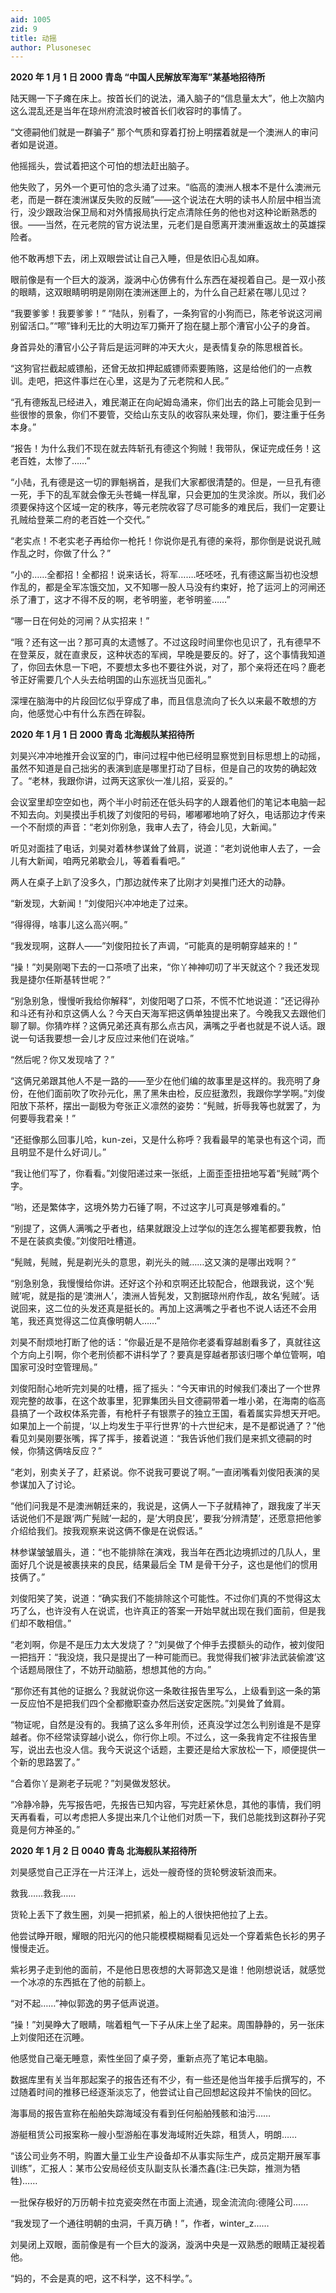 ```yaml
---
aid: 1005
zid: 9
title: 动摇
author: Plusonesec
---
```


**2020 年 1 月 1 日 2000 青岛 “中国人民解放军海军”某基地招待所**

陆天赐一下子瘫在床上。按首长们的说法，涌入脑子的“信息量太大”，他上次脑内这么混乱还是当年在琼州府流浪时被首长们收容时的事情了。

“文德嗣他们就是一群骗子” 那个气质和穿着打扮上明摆着就是一个澳洲人的审问者如是说道。

他摇摇头，尝试着把这个可怕的想法赶出脑子。

他失败了，另外一个更可怕的念头涌了过来。“临高的澳洲人根本不是什么澳洲元老，而是一群在澳洲谋反失败的反贼”——这个说法在大明的读书人阶层中相当流行，没少跟政治保卫局和对外情报局执行定点清除任务的他也对这种论断熟悉的很。——当然，在元老院的官方说法里，元老们是自愿离开澳洲重返故土的英雄探险者。

他不敢再想下去，闭上双眼尝试让自己入睡，但是依旧心乱如麻。

眼前像是有一个巨大的漩涡，漩涡中心仿佛有什么东西在凝视着自己。是一双小孩的眼睛，这双眼睛明明是刚刚在澳洲迷匣上的，为什么自己赶紧在哪儿见过？

“我要爹爹！我要爹爹！” “陆队，别看了，一条狗官的小狗而已，陈老爷说这河闸别留活口。”“嚓”锋利无比的大明边军刀撕开了抱在腿上那个漕官小公子的身首。

身首异处的漕官小公子背后是运河畔的冲天大火，是表情复杂的陈思根首长。

“这狗官拦截起威镖船，还曾无故扣押起威镖师索要贿赂，这是给他们的一点教训。走吧，把这件事烂在心里，这是为了元老院和人民。”

“孔有德叛乱已经进入，难民潮正在向屺姆岛涌来，你们出去的路上可能会见到一些很惨的景象，你们不要管，交给山东支队的收容队来处理，你们，要注重于任务本身。”

“报告！为什么我们不现在就去阵斩孔有德这个狗贼！我带队，保证完成任务！这老百姓，太惨了……”

“小陆，孔有德是这一切的罪魁祸首，是我们大家都很清楚的。但是，一旦孔有德一死，手下的乱军就会像无头苍蝇一样乱窜，只会更加的生灵涂炭。所以，我们必须要保持这个区域一定的秩序，等元老院收容了尽可能多的难民后，我们一定要让孔贼给登莱二府的老百姓一个交代。”

“老实点！不老实老子再给你一枪托！你说你是孔有德的亲将，那你倒是说说孔贼作乱之时，你做了什么？”

“小的……全都招！全都招！说来话长，将军…….呸呸呸，孔有德这厮当初也没想作乱的，都是全军冻饿交加，又不知哪一股人马没有约束好，抢了运河上的河闸还杀了漕丁，这才不得不反的啊，老爷明鉴，老爷明鉴……”

“哪一日在何处的河闸？从实招来！”

“哦？还有这一出？那可真的太遗憾了。不过这段时间里你也见识了，孔有德早不在登莱反，就在直隶反，这种状态的军阀，早晚是要反的。好了，这个事情我知道了，你回去休息一下吧，不要想太多也不要往外说，对了，那个亲将还在吗？鹿老爷正好需要几个人头去给明国的山东巡抚当见面礼。”

深埋在脑海中的片段回忆似乎穿成了串，而且信息流向了长久以来最不敢想的方向，他感觉心中有什么东西在碎裂。

**2020 年 1 月 1 日 2000 青岛 北海舰队某招待所**

刘昊兴冲冲地推开会议室的门，审问过程中他已经明显察觉到目标思想上的动摇，虽然不知道是自己拙劣的表演到底是哪里打动了目标，但是自己的攻势的确起效了。“老林，我跟你讲，过两天这家伙一准儿招，妥妥的。”

会议室里却空空如也，两个半小时前还在低头码字的人跟着他们的笔记本电脑一起不知去向。刘昊摸出手机拨了刘俊阳的号码，嘟嘟嘟地响了好久，电话那边才传来一个不耐烦的声音：“老刘你别急，我审人去了，待会儿见，大新闻。”

听见对面挂了电话，刘昊对着林参谋耸了耸肩，说道：“老刘说他审人去了，一会儿有大新闻，咱两兄弟歇会儿，等着看看吧。”

两人在桌子上趴了没多久，门那边就传来了比刚才刘昊推门还大的动静。

“新发现，大新闻！”刘俊阳兴冲冲地走了过来。

“得得得，啥事儿这么高兴啊。”

“我发现啊，这群人——”刘俊阳拉长了声调，“可能真的是明朝穿越来的！”

“操！”刘昊刚喝下去的一口茶喷了出来，“你丫神神叨叨了半天就这个？我还发现我是捷尔任斯基转世呢？”

“别急别急，慢慢听我给你解释“，刘俊阳喝了口茶，不慌不忙地说道：”还记得孙和斗还有孙和京这俩人么？今天白天海军把这俩单独提出来了。今晚我又去跟他们聊了聊。你猜咋样？这俩兄弟还真有那么点古风，满嘴之乎者也就是不说人话。跟说一句话我要想一会儿才反应过来他们在说啥。”

“然后呢？你又发现啥了？”

“这俩兄弟跟其他人不是一路的——至少在他们编的故事里是这样的。我亮明了身份，在他们面前吹了吹孙元化，黑了黑朱由检，反应挺激烈，我跟你学学啊。”刘俊阳放下茶杯，摆出一副极为夸张正义凛然的姿势：“髡贼，折辱我等也就罢了，为何要辱我君亲！”

“还挺像那么回事儿哈，kun-zei，又是什么称呼？我看最早的笔录也有这个词，而且明显不是什么好词儿。”

“我让他们写了，你看看。”刘俊阳递过来一张纸，上面歪歪扭扭地写着“髡贼”两个字。

“哟，还是繁体字，这境外势力石锤了啊，不过这字儿可真是够难看的。”

“别提了，这俩人满嘴之乎者也，结果就跟没上过学似的连怎么握笔都要我教，怕不是在装疯卖傻。”刘俊阳吐槽道。

“髡贼，髡贼，髡是剃光头的意思，剃光头的贼……这又演的是哪出戏啊？”

“别急别急，我慢慢给你讲。还好这个孙和京啊还比较配合，他跟我说，这个‘髡贼’呢，就是指的是‘澳洲人’，澳洲人皆髡发，又割据琼州府作乱，故名‘髡贼’。话说回来，这二位的头发还真是挺长的。再加上这满嘴之乎者也不说人话还不会用笔，我还真觉得这二位真像明朝人……”

刘昊不耐烦地打断了他的话：“你最近是不是陪你老婆看穿越剧看多了，真就往这个方向上引啊，你个老刑侦都不讲科学了？要真是穿越者那该归哪个单位管啊，咱国家可没时空管理局。”

刘俊阳耐心地听完刘昊的吐槽，摇了摇头：“今天审讯的时候我们凑出了一个世界观完整的故事，在这个故事里，犯罪集团头目文德嗣带着一堆小弟，在海南的临高县搞了一个政权体系完善，有枪杆子有银票子的独立王国，看着属实异想天开吧。如果加上一个前提，‘以上均发生于平行世界’的十六世纪末，是不是都说通了？”他看见刘昊刚要张嘴，挥了挥手，接着说道：“我告诉他们我们是来抓文德嗣的时候，你猜这俩啥反应？”

“老刘，别卖关子了，赶紧说。你不说我可要说了啊。”一直闭嘴看刘俊阳表演的吴参谋加入了讨论。

“他们问我是不是澳洲朝廷来的，我说是，这俩人一下子就精神了，跟我废了半天话说他们不是跟‘两广髡贼’一起的，是’大明良民’，要我‘分辨清楚’，还愿意把他爹介绍给我们。按我观察来说这俩不像是在说假话。”

林参谋皱皱眉头，道：“也不能排除在演戏，我当年在西北边境抓过的几队人，里面好几个说是被裹挟来的良民，结果最后全 TM 是骨干分子，这也是他们的惯用技俩了。”

刘俊阳笑了笑，说道：“确实我们不能排除这个可能性。不过你们真的不觉得这太巧了么，也许没有人在说谎，也许真正的答案一开始早就出现在我们面前，但是我们却不敢相信。”

“老刘啊，你是不是压力太大发烧了？”刘昊做了个伸手去摸额头的动作，被刘俊阳一把挡开：“我没烧，我只是提出了一种可能而已。我觉得我们被‘非法武装偷渡’这个话题局限住了，不妨开动脑筋，想想其他的方向。”

“那你还有其他的证据么？我就说你这一条敢往报告里写么，上级看到这一条的第一反应怕不是把我们四个全都撤职查办然后送安定医院。”刘昊耸了耸肩。

“物证呢，自然是没有的。我搞了这么多年刑侦，还真没学过怎么判别谁是不是穿越者。你不经常读穿越小说么，你行你上呗。不过么，这一条我肯定不往报告里写，说出去也没人信。我今天说这个话题，主要还是给大家放松一下，顺便提供一个新的思路罢了。”

“合着你丫是涮老子玩呢？”刘昊做发怒状。

“冷静冷静，先写报告吧，先报告已知内容，写完赶紧休息，其他的事情，我们明天再看看，可以考虑把人多提出来几个让他们对质一下，我们总能找到这群孙子究竟是何方神圣的。”

**2020 年 1 月 2 日 0040 青岛 北海舰队某招待所**

刘昊感觉自己正浮在一片汪洋上，远处一艘奇怪的货轮劈波斩浪而来。

救我……救我……

货轮上丢下了救生圈，刘昊一把抓紧，船上的人很快把他拉了上去。

他尝试睁开眼，耀眼的阳光闪的他只能模模糊糊看见远处一个穿着紫色长衫的男子慢慢走近。

紫衫男子走到他的面前，不是他日思夜想的大哥郭逸又是谁！他刚想说话，就感觉一个冰凉的东西抵在了他的前额上。

“对不起……”神似郭逸的男子低声说道。

“操！”刘昊睁大了眼睛，喘着粗气一下子从床上坐了起来。周围静静的，另一张床上刘俊阳还在沉睡。

他感觉自己毫无睡意，索性坐回了桌子旁，重新点亮了笔记本电脑。

数据库里有关当年那起案子的报告还有不少，有一些还是他当年接手后撰写的，不过随着时间的推移已经逐渐淡忘了，他尝试让自己回想起这段并不愉快的回忆。

海事局的报告宣称在船舶失踪海域没有看到任何船舶残骸和油污……

游艇租赁公司报案称一艘小型游船在事发海域附近失踪，租赁人，明朗……

“该公司业务不明，购置大量工业生产设备却不从事实际生产，成员定期开展军事训练”，汇报人：某市公安局经侦支队副支队长潘杰鑫(注:已失踪，推测为牺牲)……

一批保存极好的万历朝卡拉克瓷突然在市面上流通，现金流流向:德隆公司……

“我发现了一个通往明朝的虫洞，千真万确！”，作者，winter_z……

刘昊闭上双眼，面前像是有一个巨大的漩涡，漩涡中央是一双熟悉的眼睛正凝视着他。

“妈的，不会是真的吧，这不科学，这不科学。”。
